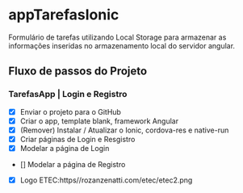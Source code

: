 # appTarefasIonic
Formulário de tarefas utilizando Local Storage para armazenar as informações inseridas no armazenamento local do servidor angular.

## Fluxo de passos do Projeto

### TarefasApp | Login e Registro
- [X] Enviar o projeto para o GitHub
- [X] Criar o app, template blank, framework Angular
- [X] (Remover) Instalar / Atualizar o Ionic, cordova-res e native-run
- [X] Criar páginas de Login e Resgistro
- [X] Modelar a página de Login
- [] Modelar a página de Registro
- [X] Logo ETEC:https//rozanzenatti.com/etec/etec2.png
